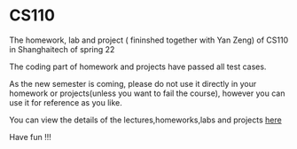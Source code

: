 # CS110
The homework, lab and project ( fininshed together with Yan Zeng) of CS110 in Shanghaitech of spring 22

The coding part of homework and projects have passed all test cases.

As the new semester is coming, please do not use it directly in your homework or projects(unless you want to fail the course), however you can use it for reference as you like.

You can view the details of the lectures,homeworks,labs and projects [here](https://robotics.shanghaitech.edu.cn/courses/ca/22s/)

Have fun !!!

